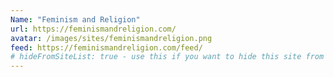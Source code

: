 ```yaml
---
Name: "Feminism and Religion"
url: https://feminismandreligion.com/
avatar: /images/sites/feminismandreligion.png
feed: https://feminismandreligion.com/feed/
# hideFromSiteList: true - use this if you want to hide this site from the list of sites on this page: https://eleventy-m10y.lkmt.us/sites/
---
```

